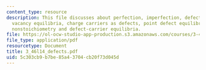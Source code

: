 ```yaml
---
content_type: resource
description: This file discusses about perfection, imperfection, defect chemistry,
  vacancy equilibria, charge carriers as defects, point defect equilibria in compounds,
  nonstoichiometry and defect-carrier equilibria.
file: https://ol-ocw-studio-app-production.s3.amazonaws.com/courses/3-46-photonic-materials-and-devices-spring-2006/5c303cb9b7be85a43704cb20f73d045d_3_46l14_defects.pdf
file_type: application/pdf
resourcetype: Document
title: 3_46l14_defects.pdf
uid: 5c303cb9-b7be-85a4-3704-cb20f73d045d
---
```

